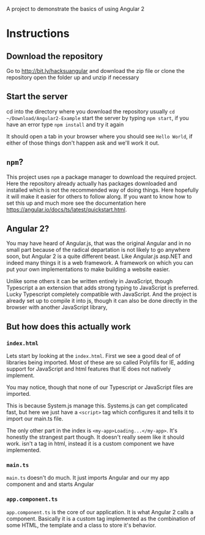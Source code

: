 A project to demonstrate the basics of using Angular 2


# Instructions

## Download the repository

Go to http://bit.ly/hacksuangular and download the zip file or clone the repository
open the folder up and unzip if necessary

## Start the server

cd into the directory where you download the repository usually `cd ~/Download/Angular2-Example`
start the server by typing `npm start`, if you have an error type `npm install` and try it again

It should open a tab in your browser where you should see `Hello World`,
if either of those things don't happen ask and we'll work it out.

## `npm`?

This project uses `npm` a package manager to download the required project. Here
the repository already actually has packages downloaded and installed which is
not the recommended way of doing things. Here hopefully it will make it easier for
others to follow along. If you want to know how to set this up and much more see
the documentation here https://angular.io/docs/ts/latest/quickstart.html.

## Angular 2?

You may have heard of Angular.js, that was the original Angular and in no small
part because of the radical departation is not likely to go anywhere soon, but
Angular 2 is a quite different beast. Like Angular.js asp.NET and indeed many things
it is a web framework. A framework on which you can put your own implementations to make building a website easier.

Unlike some others it can be written entirely in JavaScript, though Typescript a
an extension that adds strong typing to JavaScript is preferred. Lucky Typescript
completely compatible with JavaScript. And the project is already set up to compile
it into js, though it can also be done directly in the browser with another JavaScript
library,

## But how does this actually work

### `index.html`

Lets start by looking at the `index.html`. First we see a good deal of of
libraries being imported. Most of these are so called Polyfills for IE, adding
support for JavaScript and html features that IE does not natively implement.

You may notice, though that none of our Typescript or JavaScript files are imported.

This is because System.js manage this. Systems.js can get complicated fast, but here
we just have a `<script>` tag which configures it and tells it to import our main.ts file.

The only other part in the index is  `<my-app>Loading...</my-app>`. It's honestly
the strangest part though. It doesn't really seem like it should work. <my-app>
isn't a tag in html, instead it is a custom component we have implemented.

### `main.ts`

`main.ts` doesn't do much. It just imports Angular and our my app component and
and starts Angular


### `app.component.ts`

`app.component.ts` is the core of our application. It is what Angular 2 calls a
component. Basically it is a custom tag implemented as the combination of some HTML, the template and
a class to store it's behavior.
